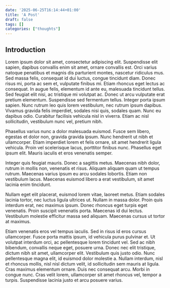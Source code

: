 ```yaml
---
date: '2025-06-25T16:14:44+01:00'
title: 'A Post'
draft: false
tags: []
categories: ["thoughts"]
---
```

## Introduction

Lorem ipsum dolor sit amet, consectetur adipiscing elit. Suspendisse elit sapien, dapibus convallis enim sit amet, ornare convallis est. Orci varius natoque penatibus et magnis dis parturient montes, nascetur ridiculus mus. Sed massa felis, consequat id dui luctus, congue tincidunt diam. Donec risus mi, porta ac sem et, vulputate finibus mi. Etiam rhoncus eget lectus ac consequat. In augue felis, elementum id ante eu, malesuada tincidunt tellus. Sed feugiat elit nisi, ac tristique mi volutpat ac. Donec ut arcu vulputate erat pretium elementum. Suspendisse sed fermentum tellus. Integer porta ipsum sapien. Nunc rutrum leo quis lorem vestibulum, nec rutrum ipsum dapibus. Vivamus gravida felis imperdiet, sodales nisi quis, sodales quam. Nunc eu dapibus odio. Curabitur facilisis vehicula nisl in viverra. Etiam ac nisl sollicitudin, vestibulum nunc vel, pretium nibh.

Phasellus varius nunc a dolor malesuada euismod. Fusce sem libero, egestas et dolor non, gravida gravida ipsum. Nunc hendrerit ut nibh et ullamcorper. Etiam imperdiet lorem et felis ornare, sit amet hendrerit ligula vehicula. Proin vel scelerisque lacus, porttitor finibus nunc. Phasellus eget ipsum elit. Mauris iaculis et eros venenatis semper.

Integer quis feugiat mauris. Donec a sagittis metus. Maecenas nibh dolor, rutrum in mollis non, venenatis et risus. Aliquam aliquam quam ut tempus rutrum. Maecenas varius ipsum eu arcu sodales lobortis. Etiam non vestibulum lacus. Maecenas euismod libero a erat vestibulum, sit amet lacinia enim tincidunt.

Nullam eget elit placerat, euismod lorem vitae, laoreet metus. Etiam sodales lacinia tortor, nec luctus ligula ultrices ut. Nullam in massa dolor. Proin quis interdum erat, nec maximus ipsum. Donec rhoncus eget turpis eget venenatis. Proin suscipit venenatis porta. Maecenas id dui lectus. Vestibulum molestie efficitur massa sed aliquam. Maecenas cursus ut tortor at maximus.

Etiam venenatis eros vel tempus iaculis. Sed in risus id eros cursus ullamcorper. Fusce porta mattis ipsum, id vehicula purus pulvinar et. Ut volutpat interdum orci, ac pellentesque lorem tincidunt vel. Sed ac nibh bibendum, convallis neque eget, posuere urna. Donec nec elit tristique, dictum nibh sit amet, ullamcorper elit. Vestibulum quis justo odio. Nunc pellentesque magna elit, id euismod dolor molestie a. Nullam interdum, nisl et rhoncus mollis, nisl nisl dictum velit, id sollicitudin sem mauris at ligula. Cras maximus elementum ornare. Duis nec consequat arcu. Morbi in congue nunc. Cras velit lorem, ullamcorper sit amet rhoncus vel, tempor a turpis. Suspendisse lacinia justo et arcu posuere varius.
